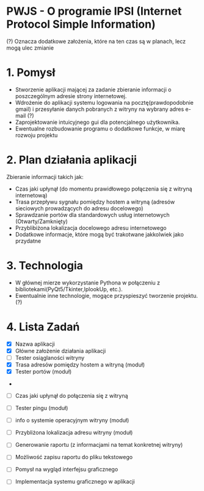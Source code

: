# PWJS - O programie  IPSI (Internet Protocol Simple Information)
(?) Oznacza dodatkowe założenia, które na ten czas są w planach, lecz mogą ulec zmianie
# 1. Pomysł 
- Stworzenie aplikacji mającej za zadanie zbieranie informacji o poszczególnym adresie strony internetowej.
- Wdrożenie do aplikacji systemu logowania na pocztę(prawdopodobnie gmail) i przesyłanie danych pobranych z witryny na wybrany adres e-mail (?)
- Zaprojektowanie intuicyjnego gui dla potencjalnego użytkownika. 
- Ewentualne rozbudowanie programu o dodatkowe funkcje, w miarę rozwoju projektu 
# 2. Plan działania aplikacji
Zbieranie informacji takich jak:
- Czas jaki upłynął (do momentu prawidłowego połączenia się z witryną internetową)
- Trasa przepływu sygnału pomiędzy hostem a witryną (adresów sieciowych prowadzących do adresu docelowego)
- Sprawdzanie portów dla standardowych usług internetowych (Otwarty/Zamknięty)
- Przyblibiżona lokalizacja docelowego adresu internetowego
- Dodatkowe informacje, które mogą być trakotwane jakkolwiek jako przydatne 
# 3. Technologia 
- W głównej mierze wykorzystanie Pythona w połączeniu z bibliotekami(PyQt5/Tkinter,IplookUp, etc.).
- Ewentualnie inne technologie, mogące przyspieszyć tworzenie projektu. (?)
# 4. Lista Zadań
- [x] Nazwa aplikacji
- [x] Główne założenie działania aplikacji
- [ ] Tester osiąglaności witryny
- [x] Trasa adresów pomiędzy hostem a witryną (moduł)
- [x] Tester portów (moduł)
- 
- [ ] Czas jaki upłynął do połączenia się z witryną
- [ ] Tester pingu (moduł)
- [ ] info o systemie operacyjnym witryny (moduł)
- [ ] Przybliżona lokalizacja adresu witryny (moduł)
- [ ] Generowanie raportu (z informacjami na temat konkretnej witryny)
- [ ] Możliwość zapisu raportu do pliku tekstowego
- [ ] Pomysł na wygląd interfejsu graficznego
- [ ] Implementacja systemu graficznego w aplikacji





